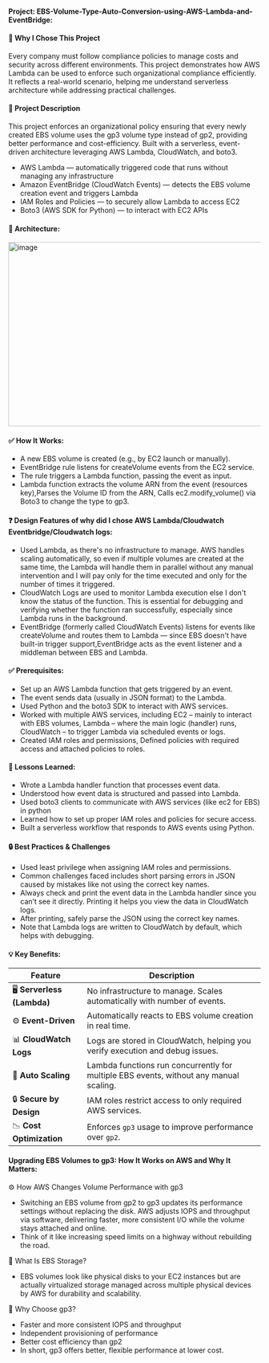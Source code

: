#### Project: EBS-Volume-Type-Auto-Conversion-using-AWS-Lambda-and-EventBridge:
#### 🎯 Why I Chose This Project
Every company must follow compliance policies to manage costs and security across different environments. This project demonstrates how AWS Lambda can be used to enforce such organizational compliance efficiently. It reflects a real-world scenario, helping me understand serverless architecture while addressing practical challenges.

#### 📘 Project Description
This project enforces an organizational policy ensuring that every newly created EBS volume uses the gp3 volume type instead of gp2, providing better performance and cost-efficiency. Built with a serverless, event-driven architecture leveraging AWS Lambda, CloudWatch, and boto3.
- AWS Lambda — automatically triggered code that runs without managing any infrastructure
- Amazon EventBridge (CloudWatch Events) — detects the EBS volume creation event and triggers Lambda
- IAM Roles and Policies — to securely allow Lambda to access EC2
- Boto3 (AWS SDK for Python) — to interact with EC2 APIs

#### 🧱 Architecture:
<img width="521" height="367" alt="image" src="https://github.com/user-attachments/assets/31adb70e-164c-463f-b337-2ae3881485c4" />

#### ✅ How It Works:
- A new EBS volume is created (e.g., by EC2 launch or manually).
- EventBridge rule listens for createVolume events from the EC2 service.
- The rule triggers a Lambda function, passing the event as input.
- Lambda function extracts the volume ARN from the event (resources key),Parses the Volume ID from the ARN, Calls ec2.modify_volume() via Boto3 to change the type to gp3.

#### ❓ Design Features of why did I chose AWS Lambda/Cloudwatch Eventbridge/Cloudwatch logs:
- Used Lambda, as there's no infrastructure to manage. AWS handles scaling automatically, so even if multiple volumes are created at the same time, the Lambda will
  handle  them in parallel without any manual intervention and I will pay only for the time executed and only for the number of times it triggered.
- CloudWatch Logs are used to monitor Lambda execution else I don't know the status of the function. This is essential for debugging and verifying whether the function
  ran   successfully, especially since Lambda runs in the background.
- EventBridge (formerly called CloudWatch Events) listens for events like createVolume and routes them to Lambda — since EBS doesn't have built-in trigger
  support,EventBridge acts as the event listener and a middleman between EBS and Lambda.

#### ✅ Prerequisites:
- Set up an AWS Lambda function that gets triggered by an event.
- The event sends data (usually in JSON format) to the Lambda.
- Used Python and the boto3 SDK to interact with AWS services.
- Worked with multiple AWS services, including EC2 – mainly to interact with EBS volumes, Lambda – where the main logic (handler) runs, CloudWatch – to trigger Lambda
  via scheduled events or logs.
- Created IAM roles and permissions, Defined policies with required access and attached policies to roles.

#### 🧠 Lessons Learned:
- Wrote a Lambda handler function that processes event data.
- Understood how event data is structured and passed into Lambda.
- Used boto3 clients to communicate with AWS services (like ec2 for EBS) in python
- Learned how to set up proper IAM roles and policies for secure access.
- Built a serverless workflow that responds to AWS events using Python.

#### 🔒 Best Practices & Challenges
- Used least privilege when assigning IAM roles and permissions.
- Common challenges faced includes short parsing errors in JSON caused by mistakes like not using the correct key names.
- Always check and print the event data in the Lambda handler since you can’t see it directly. Printing it helps you view the data in CloudWatch logs.
- After printing, safely parse the JSON using the correct key names.
- Note that Lambda logs are written to CloudWatch by default, which helps with debugging.

#### 💡 Key Benefits:
 | Feature                     | Description                                                                            |
 | --------------------------- | -------------------------------------------------------------------------------------- |
 | 🖥️ **Serverless (Lambda)**  | No infrastructure to manage. Scales automatically with number of events.               |
 | ⚙️ **Event-Driven**         | Automatically reacts to EBS volume creation in real time.                              |
 | 📊 **CloudWatch Logs**      | Logs are stored in CloudWatch, helping you verify execution and debug issues.          |
 | 🔁 **Auto Scaling**         | Lambda functions run concurrently for multiple EBS events, without any manual scaling. |
 | 🔒 **Secure by Design**     | IAM roles restrict access to only required AWS services.                               |
 | 📉 **Cost Optimization**    | Enforces `gp3` usage to improve performance over `gp2`.                                |

#### Upgrading EBS Volumes to gp3: How It Works on AWS and Why It Matters:
⚙️ How AWS Changes Volume Performance with gp3
- Switching an EBS volume from gp2 to gp3 updates its performance settings without replacing the disk. AWS adjusts IOPS and throughput via software, delivering faster,
  more  consistent I/O while the volume stays attached and online.
- Think of it like increasing speed limits on a highway without rebuilding the road.

💾 What Is EBS Storage?
- EBS volumes look like physical disks to your EC2 instances but are actually virtualized storage managed across multiple physical devices by AWS for
  durability and scalability.

🚀 Why Choose gp3?
- Faster and more consistent IOPS and throughput
- Independent provisioning of performance
- Better cost efficiency than gp2
- In short, gp3 offers better, flexible performance at lower cost.
